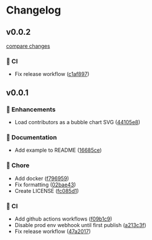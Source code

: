 # Changelog

## v0.0.2

[compare changes](https://github.com/aklinker1/contributors/compare/v0.0.1...v0.0.2)

### 🤖 CI

- Fix release workflow ([c1af897](https://github.com/aklinker1/contributors/commit/c1af897))

## v0.0.1

### 🚀 Enhancements

- Load contributors as a bubble chart SVG ([44105e8](https://github.com/aklinker1/contributors/commit/44105e8))

### 📖 Documentation

- Add example to README ([16685ce](https://github.com/aklinker1/contributors/commit/16685ce))

### 🏡 Chore

- Add docker ([f796959](https://github.com/aklinker1/contributors/commit/f796959))
- Fix formatting ([02bae43](https://github.com/aklinker1/contributors/commit/02bae43))
- Create LICENSE ([fc085d1](https://github.com/aklinker1/contributors/commit/fc085d1))

### 🤖 CI

- Add github actions workflows ([f09b1c9](https://github.com/aklinker1/contributors/commit/f09b1c9))
- Disable prod env webhook until first publish ([a213c3f](https://github.com/aklinker1/contributors/commit/a213c3f))
- Fix release workflow ([47a2017](https://github.com/aklinker1/contributors/commit/47a2017))
